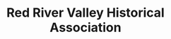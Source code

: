 ---
layout: repo
title: "Red River Valley Historical Association"
id: 24783
permalink: repos/24783/
---